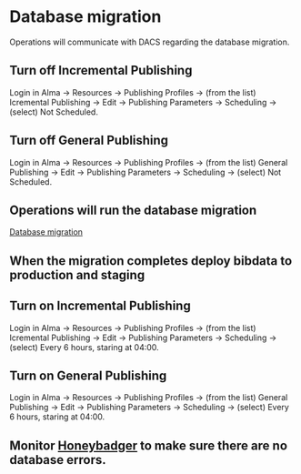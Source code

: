 # Database migration

Operations will communicate with DACS regarding the database migration.
## Turn off Incremental Publishing
Login in Alma → Resources → Publishing Profiles → (from the list) Icremental Publishing → Edit → Publishing Parameters → Scheduling → (select) Not Scheduled. 
## Turn off General Publishing
Login in Alma → Resources → Publishing Profiles → (from the list) General Publishing → Edit → Publishing Parameters → Scheduling → (select) Not Scheduled.
## Operations will run the database migration
[Database migration](https://github.com/pulibrary/princeton_ansible/blob/154b913347024f971649696b51f63ebd87fc8f5c/playbooks/postgresql_db_migration.yml)
## When the migration completes deploy bibdata to production and staging
## Turn on Incremental Publishing
Login in Alma → Resources → Publishing Profiles → (from the list) Icremental Publishing → Edit → Publishing Parameters → Scheduling → (select) Every 6 hours, staring at 04:00.
## Turn on General Publishing
Login in Alma → Resources → Publishing Profiles → (from the list) General Publishing → Edit → Publishing Parameters → Scheduling → (select) Every 6 hours, staring at 04:00.
## Monitor [Honeybadger](https://www.honeybadger.io/) to make sure there are no database errors.
